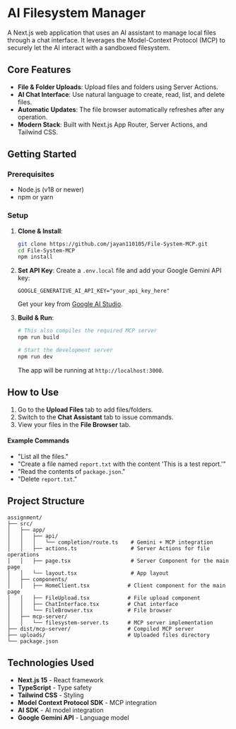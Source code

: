 # AI Filesystem Manager

A Next.js web application that uses an AI assistant to manage local files through a chat interface. It leverages the Model-Context Protocol (MCP) to securely let the AI interact with a sandboxed filesystem.

## Core Features

-   **File & Folder Uploads**: Upload files and folders using Server Actions.
-   **AI Chat Interface**: Use natural language to create, read, list, and delete files.
-   **Automatic Updates**: The file browser automatically refreshes after any operation.
-   **Modern Stack**: Built with Next.js App Router, Server Actions, and Tailwind CSS.

## Getting Started

### Prerequisites

-   Node.js (v18 or newer)
-   npm or yarn

### Setup

1.  **Clone & Install**:
    ```bash
    git clone https://github.com/jayan110105/File-System-MCP.git
    cd File-System-MCP
    npm install
    ```

2.  **Set API Key**:
    Create a `.env.local` file and add your Google Gemini API key:
    ```
    GOOGLE_GENERATIVE_AI_API_KEY="your_api_key_here"
    ```
    Get your key from [Google AI Studio](https://aistudio.google.com/apikey).

3.  **Build & Run**:
    ```bash
    # This also compiles the required MCP server
    npm run build

    # Start the development server
    npm run dev
    ```
    The app will be running at `http://localhost:3000`.

## How to Use

1.  Go to the **Upload Files** tab to add files/folders.
2.  Switch to the **Chat Assistant** tab to issue commands.
3.  View your files in the **File Browser** tab.

#### Example Commands

-   "List all the files."
-   "Create a file named `report.txt` with the content 'This is a test report.'"
-   "Read the contents of `package.json`."
-   "Delete `report.txt`."

## Project Structure

```
assignment/
├── src/
│   ├── app/
│   │   ├── api/
│   │   │   └── completion/route.ts    # Gemini + MCP integration
│   │   ├── actions.ts                 # Server Actions for file operations
│   │   ├── page.tsx                   # Server Component for the main page
│   │   └── layout.tsx                 # App layout
│   ├── components/
│   │   ├── HomeClient.tsx            # Client component for the main page
│   │   ├── FileUpload.tsx            # File upload component
│   │   ├── ChatInterface.tsx         # Chat interface
│   │   └── FileBrowser.tsx           # File browser
│   ├── mcp-server/
│   │   └── filesystem-server.ts      # MCP server implementation
├── dist/mcp-server/                  # Compiled MCP server
├── uploads/                          # Uploaded files directory
└── package.json
```

## Technologies Used

- **Next.js 15** - React framework
- **TypeScript** - Type safety
- **Tailwind CSS** - Styling
- **Model Context Protocol SDK** - MCP integration
- **AI SDK** - AI model integration
- **Google Gemini API** - Language model
